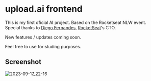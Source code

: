# upload.ai **frontend**

This is my first oficial AI project. Based on the Rocketseat NLW event.
Special thanks to [Diego Fernandes](https://github.com/diego3g), [RocketSeat](http://rocketseat.com.br)'s CTO.

New features / updates coming soon.

Feel free to use for studing purposes.
## Screenshot

![2023-09-17_22-16](https://github.com/leandroqa/upload-ai-web/assets/24318272/5554c36d-31f2-4c37-a4b2-e23bd4b08141)
